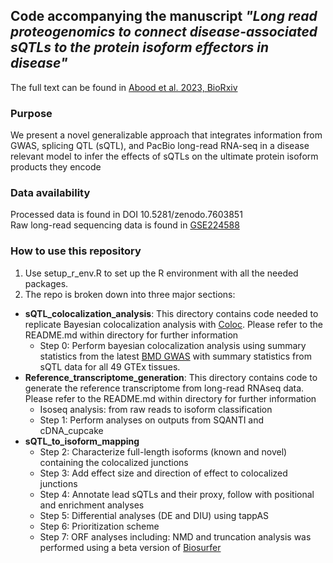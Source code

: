 ## Code accompanying the manuscript *"Long read proteogenomics to connect disease-associated sQTLs to the protein isoform effectors in disease"* 

The full text can be found in [Abood et al. 2023, BioRxiv](https://www.biorxiv.org/) 

### Purpose 

We present a novel generalizable approach that integrates information from GWAS, splicing QTL (sQTL), and PacBio long-read RNA-seq in a disease relevant model to infer the effects of sQTLs on the ultimate protein isoform products they encode

### Data availability 
Processed data is found in DOI 10.5281/zenodo.7603851 <br>
Raw long-read sequencing data is found in [GSE224588](https://www.ncbi.nlm.nih.gov/geo/query/acc.cgi?acc=GSE224588)

### How to use this repository

1. Use setup_r_env.R to set up the R environment with all the needed packages. 
2. The repo is broken down into three major sections: 
  - **sQTL_colocalization_analysis**: This directory contains code needed to replicate Bayesian colocalization analysis with [Coloc](https://journals.plos.org/plosgenetics/article?id=10.1371/journal.pgen.1004383). Please refer to the README.md within directory for further information
    - Step 0: Perform bayesian colocalization analysis using summary statistics from the latest [BMD GWAS](https://www.nature.com/articles/s41588-018-0302-x) with summary statistics from sQTL data for all 49 GTEx tissues. 
  - **Reference_transcriptome_generation**: This directory contains code to generate the reference transcriptome from long-read RNAseq data. Please refer to the README.md within directory for further information
    - Isoseq analysis: from raw reads to isoform classification
    - Step 1: Perform analyses on outputs from SQANTI and cDNA_cupcake
  - **sQTL_to_isoform_mapping**
    - Step 2: Characterize full-length isoforms (known and novel) containing the colocalized junctions
    - Step 3: Add effect size and direction of effect to colocalized junctions
    - Step 4: Annotate lead sQTLs and their proxy, follow with positional and enrichment analyses
    - Step 5: Differential analyses (DE and DIU) using tappAS
    - Step 6: Prioritization scheme
    - Step 7: ORF analyses including: NMD and truncation analysis was performed using a beta version of [Biosurfer](https://github.com/sheynkman-lab/Biosurfer_BMD_analysis) 
